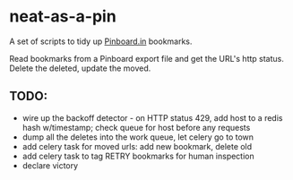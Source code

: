 # neat-as-a-pin

A set of scripts to tidy up [Pinboard.in](http://pinboard.in) bookmarks.  

Read bookmarks from a Pinboard export file and get the URL's http status.  Delete the deleted, update the moved. 

## TODO:
* wire up the backoff detector - on HTTP status 429, add host to a redis hash w/timestamp; check queue for host before any requests
* dump all the deletes into the work queue, let celery go to town
* add celery task for moved urls: add new bookmark, delete old
* add celery task to tag RETRY bookmarks for human inspection
* declare victory
